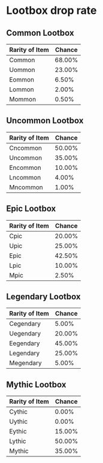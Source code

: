 # Lootbox drop rate

## Common Lootbox

| Rarity of Item | Chance       |
|----------------|--------------|
| Common | 68.00% |
| Uommon | 23.00% |
| Eommon | 6.50% |
| Lommon | 2.00% |
| Mommon | 0.50% |

## Uncommon Lootbox

| Rarity of Item | Chance       |
|----------------|--------------|
| Cncommon | 50.00% |
| Uncommon | 35.00% |
| Encommon | 10.00% |
| Lncommon | 4.00% |
| Mncommon | 1.00% |

## Epic Lootbox

| Rarity of Item | Chance       |
|----------------|--------------|
| Cpic | 20.00% |
| Upic | 25.00% |
| Epic | 42.50% |
| Lpic | 10.00% |
| Mpic | 2.50% |

## Legendary Lootbox

| Rarity of Item | Chance       |
|----------------|--------------|
| Cegendary | 5.00% |
| Uegendary | 20.00% |
| Eegendary | 45.00% |
| Legendary | 25.00% |
| Megendary | 5.00% |

## Mythic Lootbox

| Rarity of Item | Chance       |
|----------------|--------------|
| Cythic | 0.00% |
| Uythic | 0.00% |
| Eythic | 15.00% |
| Lythic | 50.00% |
| Mythic | 35.00% |

